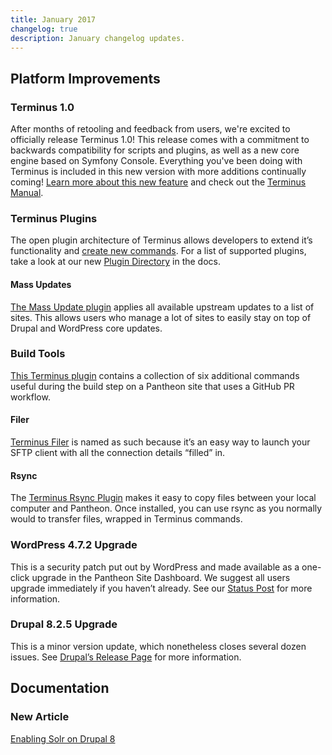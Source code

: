 ```yaml
---
title: January 2017
changelog: true
description: January changelog updates.
---
```

## Platform Improvements
### Terminus 1.0
After months of retooling and feedback from users, we're excited to officially release Terminus 1.0! This release comes with a commitment to backwards compatibility for scripts and plugins, as well as a new core engine based on Symfony Console. Everything you've been doing with Terminus is included in this new version with more additions continually coming! [Learn more about this new feature](https://pantheon.io/features/command-line-interface) and check out the [Terminus Manual](/terminus).

### Terminus Plugins
The open plugin architecture of Terminus allows developers to extend it’s functionality and [create new commands](/terminus/plugins/create). For a list of supported plugins, take a look at our new [Plugin Directory](/terminus/plugins/directory) in the docs.

#### Mass Updates
[The Mass Update plugin](https://github.com/pantheon-systems/terminus-mass-update) applies all available upstream updates to a list of sites. This allows users who manage a lot of sites to easily stay on top of Drupal and WordPress core updates.

### Build Tools
[This Terminus plugin](https://github.com/pantheon-systems/terminus-build-tools-plugin) contains a collection of six additional commands useful during the build step on a Pantheon site that uses a GitHub PR workflow.

#### Filer
[Terminus Filer](https://github.com/terminus-plugin-project/terminus-filer-plugin) is named as such because it’s an easy way to launch your SFTP client with all the connection details “filled” in.

#### Rsync
The [Terminus Rsync Plugin](https://github.com/pantheon-systems/terminus-rsync-plugin) makes it easy to copy files between your local computer and Pantheon. Once installed, you can use rsync as you normally would to transfer files, wrapped in Terminus commands.

### WordPress 4.7.2 Upgrade
This is a security patch put out by WordPress and made available as a one-click upgrade in the Pantheon Site Dashboard. We suggest all users upgrade immediately if you haven’t already. See our [Status Post](https://status.pantheon.io/incidents/xb3w9xc5fdgp) for more information.

### Drupal 8.2.5 Upgrade
This is a minor version update, which nonetheless closes several dozen issues. See [Drupal’s Release Page](https://www.drupal.org/project/drupal/releases/8.2.5) for more information.

## Documentation
### New Article
[Enabling Solr on Drupal 8](/guides/solr-drupal/solr-drupal-8)
